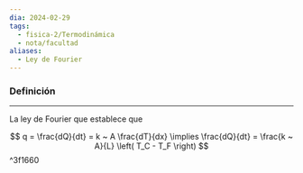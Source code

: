 ```yaml
---
dia: 2024-02-29
tags:
  - fisica-2/Termodinámica
  - nota/facultad
aliases:
  - Ley de Fourier
---
```

### Definición
---
La ley de Fourier que establece que 

$$ q = \frac{dQ}{dt} = k ~ A \frac{dT}{dx} \implies \frac{dQ}{dt} = \frac{k ~ A}{L} \left( T_C - T_F \right) $$ ^3f1660
